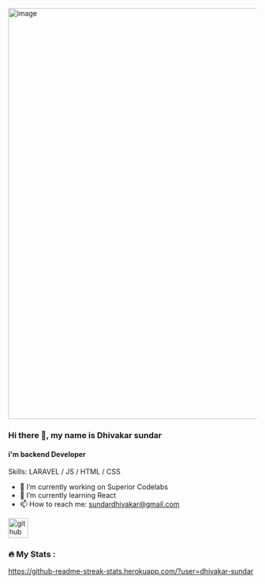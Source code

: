 <img width="833" alt="image" src="https://github.com/Dhivakar-sundar/Dhivakar-sundar/assets/99136181/3208bd52-3e6c-44fe-af1c-7c388f00999d">



### Hi there 👋, my name is Dhivakar sundar
#### i'm backend Developer



Skills: LARAVEL / JS / HTML / CSS

- 🔭 I’m currently working on Superior Codelabs 
- 🌱 I’m currently learning React 
- 📫 How to reach me: sundardhivakar@gmail.com 


[<img src='https://cdn.jsdelivr.net/npm/simple-icons@3.0.1/icons/github.svg' alt='github' height='40'>](https://github.com/dhivakar-sundar)  

### :fire: My Stats :
https://github-readme-streak-stats.herokuapp.com/?user=dhivakar-sundar
